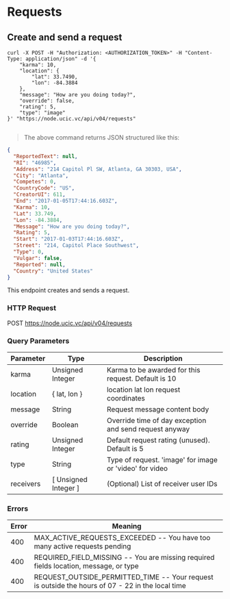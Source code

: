 # Requests 

## Create and send a request 

```shell
curl -X POST -H "Authorization: <AUTHORIZATION_TOKEN>" -H "Content-Type: application/json" -d '{
    "karma": 10,
    "location": {
        "lat": 33.7490,
        "lon": -84.3884
    },
    "message": "How are you doing today?",
    "override": false,
    "rating": 5,
    "type": "image"
}' "https://node.ucic.vc/api/v04/requests"
```

```javascript
```

> The above command returns JSON structured like this:

```json
{
  "ReportedText": null,
  "RI": "46985",
  "Address": "214 Capitol Pl SW, Atlanta, GA 30303, USA",
  "City": "Atlanta",
  "Competes": 0,
  "CountryCode": "US",
  "CreatorUI": 611,
  "End": "2017-01-05T17:44:16.603Z",
  "Karma": 10,
  "Lat": 33.749,
  "Lon": -84.3884,
  "Message": "How are you doing today?",
  "Rating": 5,
  "Start": "2017-01-03T17:44:16.603Z",
  "Street": "214, Capitol Place Southwest",
  "Type": 0,
  "Vulgar": false,
  "Reported": null,
  "Country": "United States"
}
```

This endpoint creates and sends a request.

### HTTP Request

POST https://node.ucic.vc/api/v04/requests

### Query Parameters

Parameter | Type | Description
--------- | ---- | -----------
karma | Unsigned Integer | Karma to be awarded for this request. Default is 10
location | { lat, lon } | location lat lon request coordinates
message | String | Request message content body
override | Boolean | Override time of day exception and send request anyway
rating | Unsigned Integer | Default request rating (unused). Default is 5
type | String | Type of request.  'image' for image or 'video' for video
receivers | [ Unsigned Integer ] | (Optional) List of receiver user IDs

### Errors
Error | Meaning
---------- | -------
400 | MAX_ACTIVE_REQUESTS_EXCEEDED -- You have too many active requests pending
400 | REQUIRED_FIELD_MISSING -- You are missing required fields location, message, or type
400 | REQUEST_OUTSIDE_PERMITTED_TIME -- Your request is outside the hours of 07 - 22 in the local time

